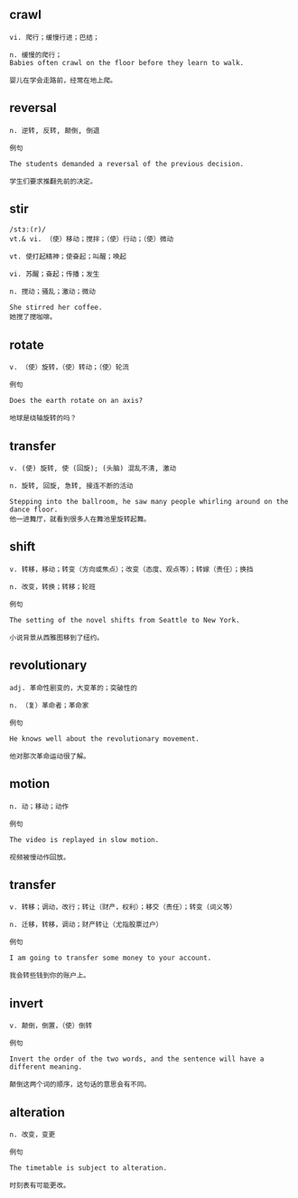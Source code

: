 ## crawl
```
vi. 爬行；缓慢行进；巴结；

n. 缓慢的爬行；
Babies often crawl on the floor before they learn to walk.

婴儿在学会走路前，经常在地上爬。
```
## reversal
```
n. 逆转, 反转, 颠倒, 倒退

例句

The students demanded a reversal of the previous decision.

学生们要求推翻先前的决定。
```

## stir
```
/stɜː(r)/
vt.& vi. （使）移动；搅拌；（使）行动；（使）微动

vt. 使打起精神；使奋起；叫醒；唤起

vi. 苏醒；奋起；传播；发生

n. 搅动；骚乱；激动；微动

She stirred her coffee.
她搅了搅咖啡。
```
## rotate
```
v. （使）旋转，（使）转动；（使）轮流

例句

Does the earth rotate on an axis?

地球是绕轴旋转的吗？
```
## transfer
```
v. (使) 旋转, 使 (回旋); (头脑) 混乱不清, 激动

n. 旋转, 回旋, 急转, 接连不断的活动

Stepping into the ballroom, he saw many people whirling around on the dance floor.
他一进舞厅，就看到很多人在舞池里旋转起舞。
```

## shift
```
v. 转移，移动；转变（方向或焦点）；改变（态度、观点等）；转嫁（责任）；换挡

n. 改变，转换；转移；轮班

例句

The setting of the novel shifts from Seattle to New York.

小说背景从西雅图移到了纽约。
```
## revolutionary
```
adj. 革命性剧变的，大变革的；突破性的

n. （复）革命者；革命家

例句

He knows well about the revolutionary movement.

他对那次革命运动很了解。
```
## motion
```
n. 动；移动；动作

例句

The video is replayed in slow motion.

视频被慢动作回放。
```
## transfer
```
v. 转移；调动，改行；转让（财产，权利）；移交（责任）；转变（词义等）

n. 迁移，转移，调动；财产转让（尤指股票过户）

例句

I am going to transfer some money to your account.

我会转些钱到你的账户上。
```
## invert
```
v. 颠倒，倒置，（使）倒转

例句

Invert the order of the two words, and the sentence will have a different meaning.

颠倒这两个词的顺序，这句话的意思会有不同。
```
## alteration
```
n. 改变，变更

例句

The timetable is subject to alteration.

时刻表有可能更改。
```